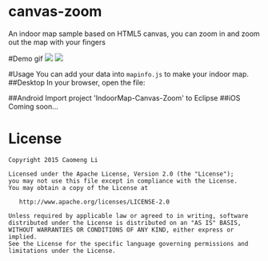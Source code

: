 # canvas-zoom
An indoor map sample based on HTML5 canvas, you can zoom in and zoom out the map with your fingers

#Demo gif
![](https://github.com/licaomeng/canvas-zoom/blob/master/demo1.gif)
![](https://github.com/licaomeng/canvas-zoom/blob/master/demo2.gif)

#Usage
You can add your data into ```mapinfo.js``` to make your indoor map.
##Desktop
In your browser, open the file:

##Android
Import project 'IndoorMap-Canvas-Zoom' to Eclipse
##iOS
Coming soon...

License
=======

    Copyright 2015 Caomeng Li

    Licensed under the Apache License, Version 2.0 (the "License");
    you may not use this file except in compliance with the License.
    You may obtain a copy of the License at

       http://www.apache.org/licenses/LICENSE-2.0

    Unless required by applicable law or agreed to in writing, software
    distributed under the License is distributed on an "AS IS" BASIS,
    WITHOUT WARRANTIES OR CONDITIONS OF ANY KIND, either express or implied.
    See the License for the specific language governing permissions and
    limitations under the License.
